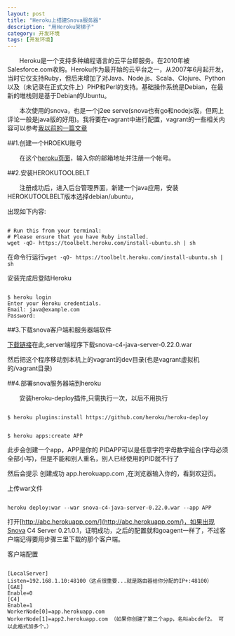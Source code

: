```yaml
---
layout: post
title: "Heroku上搭建Snova服务器"
description: "用Heroku架梯子"
category: 开发环境
tags: [开发环境]
---
```


&#160; &#160; &#160; &#160;Heroku是一个支持多种编程语言的云平台即服务。在2010年被Salesforce.com收购。Heroku作为最开始的云平台之一，从2007年6月起开发，当时它仅支持Ruby，但后来增加了对Java、Node.js、Scala、Clojure、Python以及（未记录在正式文件上）PHP和Perl的支持。基础操作系统是Debian，在最新的堆栈则是基于Debian的Ubuntu。

&#160; &#160; &#160; &#160;本次使用的snova，也是一个j2ee serve(snova也有go和nodejs版，但网上评论一般是java版的好用)。我将要在vagrant中进行配置，vagrant的一些相关内容可以参考[我以前的一篇文章](http://aicdg.com/%E5%BC%80%E5%8F%91%E7%8E%AF%E5%A2%83/2015/05/13/vagrantbasic.html)
<!-- more -->

##1.创建一个HROEKU账号

&#160; &#160; &#160; &#160;在这个[heroku页面](https://signup.heroku.com/)，输入你的邮箱地址并注册一个帐号。

##2.安装HEROKUTOOLBELT

&#160; &#160; &#160; &#160;注册成功后，进入后台管理界面，新建一个java应用，安装HEROKUTOOLBELT版本选择debian/ubuntu，

出现如下内容:

<pre><code>
# Run this from your terminal:
# Please ensure that you have Ruby installed.
wget -qO- https://toolbelt.heroku.com/install-ubuntu.sh | sh
</code></pre>

在命令行运行`wget -qO- https://toolbelt.heroku.com/install-ubuntu.sh | sh`

安装完成后登陆Heroku

<pre><code>
$ heroku login
Enter your Heroku credentials.
Email: java@example.com
Password:
</code></pre>

##3.下载snova客户端和服务器端软件

[下载链接](https://code.google.com/p/snova/downloads/list)在此,server端程序下载snova-c4-java-server-0.22.0.war

然后把这个程序移动到本机上的vagrant的dev目录(也是vagrant虚拟机的/vagrant目录)

##4.部署snova服务器端到heroku

&#160; &#160; &#160; &#160;安装heroku-deploy插件,只需执行一次，以后不用执行

<pre><code>
$ heroku plugins:install https://github.com/heroku/heroku-deploy
</code></pre>


<pre><code>
$ heroku apps:create APP
</code></pre>

此步会创建一个app，APP是你的 PIDAPP可以是任意字符字母数字组合(字母必须全部小写)，但是不能和别人重名，别人已经使用的PID就不行了

然后会提示 创建成功 app.herokuapp.com ,在浏览器输入你的，看到欢迎页。

上传war文件

<pre><code>
heroku deploy:war --war snova-c4-java-server-0.22.0.war --app APP
</code></pre>

打开[http://abc.herokuapp.com/](http://abc.herokuapp.com/)，如果出现Snova C4 Server 0.21.0.1，证明成功，之后的配置就和goagent一样了，不过客户端记得要用步骤三里下载的那个客户端。

客户端配置

<pre><code>
[LocalServer]
Listen=192.168.1.10:48100（这点很重要...就是路由器给你分配的IP+:48100）
[GAE]
Enable=0
[C4]
Enable=1
WorkerNode[0]=app.herokuapp.com
WorkerNode[1]=app2.herokuapp.com （如果你创建了第二个app，名叫abcdef2。 可以此格式加多个。）
</code></pre>